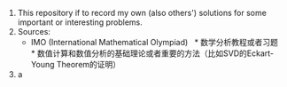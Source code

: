 1. This repository if to record my own (also others') solutions for some important or interesting problems.
2. Sources:
    * IMO (International Mathematical Olympiad)
    * 数学分析教程或者习题
    * 数值计算和数值分析的基础理论或者重要的方法（比如SVD的Eckart-Young Theorem的证明）
3. a
